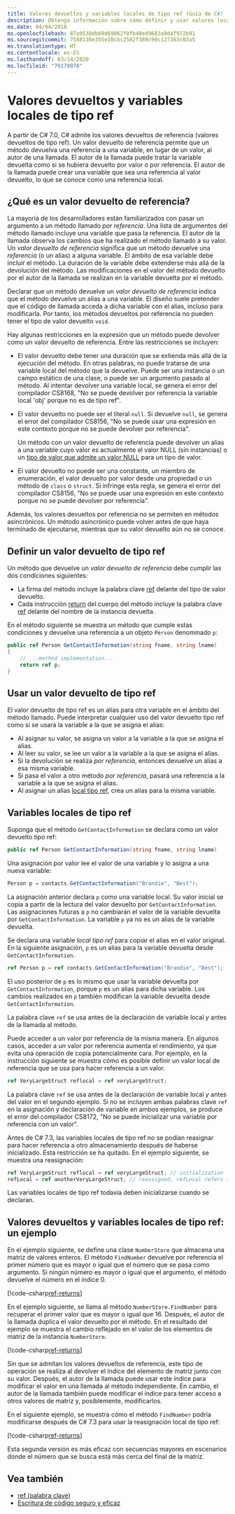 ```yaml
---
title: Valores devueltos y variables locales de tipo ref (Guía de C#)
description: Obtenga información sobre cómo definir y usar valores locales y devueltos de tipo ref
ms.date: 04/04/2018
ms.openlocfilehash: 87a9538db60d69062f0fb48ed9683a9d4f972b91
ms.sourcegitcommit: 7588136e355e10cbc2582f389c90c127363c02a5
ms.translationtype: HT
ms.contentlocale: es-ES
ms.lasthandoff: 03/14/2020
ms.locfileid: "79170078"
---
```

# <a name="ref-returns-and-ref-locals"></a>Valores devueltos y variables locales de tipo ref

A partir de C# 7.0, C# admite los valores devueltos de referencia (valores devueltos de tipo ref). Un valor devuelto de referencia permite que un método devuelva una referencia a una variable, en lugar de un valor, al autor de una llamada. El autor de la llamada puede tratar la variable devuelta como si se hubiera devuelto por valor o por referencia. El autor de la llamada puede crear una variable que sea una referencia al valor devuelto, lo que se conoce como una referencia local.

## <a name="what-is-a-reference-return-value"></a>¿Qué es un valor devuelto de referencia?

La mayoría de los desarrolladores están familiarizados con pasar un argumento a un método llamado *por referencia*. Una lista de argumentos del método llamado incluye una variable que pasa la referencia. El autor de la llamada observa los cambios que ha realizado el método llamado a su valor. Un *valor devuelto de referencia* significa que un método devuelve una *referencia* (o un alias) a alguna variable. El ámbito de esa variable debe incluir el método. La duración de la variable debe extenderse más allá de la devolución del método. Las modificaciones en el valor del método devuelto por el autor de la llamada se realizan en la variable devuelta por el método.

Declarar que un método devuelve un *valor devuelto de referencia* indica que el método devuelve un alias a una variable. El diseño suele pretender que el código de llamada acceda a dicha variable con el alias, incluso para modificarla. Por tanto, los métodos devueltos por referencia no pueden tener el tipo de valor devuelto `void`.

Hay algunas restricciones en la expresión que un método puede devolver como un valor devuelto de referencia. Entre las restricciones se incluyen:

- El valor devuelto debe tener una duración que se extienda más allá de la ejecución del método. En otras palabras, no puede tratarse de una variable local del método que la devuelve. Puede ser una instancia o un campo estático de una clase, o puede ser un argumento pasado al método. Al intentar devolver una variable local, se genera el error del compilador CS8168, "No se puede devolver por referencia la variable local 'obj' porque no es de tipo ref".

- El valor devuelto no puede ser el literal `null`. Si devuelve `null`, se genera el error del compilador CS8156, "No se puede usar una expresión en este contexto porque no se puede devolver por referencia".

   Un método con un valor devuelto de referencia puede devolver un alias a una variable cuyo valor es actualmente el valor NULL (sin instancias) o un [tipo de valor que admite un valor NULL](../../language-reference/builtin-types/nullable-value-types.md) para un tipo de valor.

- El valor devuelto no puede ser una constante, un miembro de enumeración, el valor devuelto por valor desde una propiedad o un método de `class` o `struct`. Si infringe esta regla, se genera el error del compilador CS8156, "No se puede usar una expresión en este contexto porque no se puede devolver por referencia".

Además, los valores devueltos por referencia no se permiten en métodos asincrónicos. Un método asincrónico puede volver antes de que haya terminado de ejecutarse, mientras que su valor devuelto aún no se conoce.

## <a name="defining-a-ref-return-value"></a>Definir un valor devuelto de tipo ref

Un método que devuelve un *valor devuelto de referencia* debe cumplir las dos condiciones siguientes:

- La firma del método incluye la palabra clave [ref](../../language-reference/keywords/ref.md) delante del tipo de valor devuelto.
- Cada instrucción [return](../../language-reference/keywords/return.md) del cuerpo del método incluye la palabra clave [ref](../../language-reference/keywords/ref.md) delante del nombre de la instancia devuelta.

En el método siguiente se muestra un método que cumple estas condiciones y devuelve una referencia a un objeto `Person` denominado `p`:

```csharp
public ref Person GetContactInformation(string fname, string lname)
{
    // ...method implementation...
    return ref p;
}
```

## <a name="consuming-a-ref-return-value"></a>Usar un valor devuelto de tipo ref

El valor devuelto de tipo ref es un alias para otra variable en el ámbito del método llamado. Puede interpretar cualquier uso del valor devuelto tipo ref como si se usara la variable a la que se asigna el alias:

- Al asignar su valor, se asigna un valor a la variable a la que se asigna el alias.
- Al leer su valor, se lee un valor a la variable a la que se asigna el alias.
- Si la devolución se realiza *por referencia*, entonces devuelve un alias a esa misma variable.
- Si pasa el valor a otro método *por referencia*, pasará una referencia a la variable a la que se asigna el alias.
- Al asignar un alias [local tipo ref](#ref-locals), crea un alias para la misma variable.

## <a name="ref-locals"></a>Variables locales de tipo ref

Suponga que el método `GetContactInformation` se declara como un valor devuelto tipo ref:

```csharp
public ref Person GetContactInformation(string fname, string lname)
```

Una asignación por valor lee el valor de una variable y lo asigna a una nueva variable:

```csharp
Person p = contacts.GetContactInformation("Brandie", "Best");
```

La asignación anterior declara `p` como una variable local. Su valor inicial se copia a partir de la lectura del valor devuelto por `GetContactInformation`. Las asignaciones futuras a `p` no cambiarán el valor de la variable devuelta por `GetContactInformation`. La variable `p` ya no es un alias de la variable devuelta.

Se declara una variable *local tipo ref* para copiar el alias en el valor original. En la siguiente asignación, `p` es un alias para la variable devuelta desde `GetContactInformation`.

```csharp
ref Person p = ref contacts.GetContactInformation("Brandie", "Best");
```

El uso posterior de `p` es lo mismo que usar la variable devuelta por `GetContactInformation`, porque `p` es un alias para dicha variable. Los cambios realizados en `p` también modifican la variable devuelta desde `GetContactInformation`.

La palabra clave `ref` se usa antes de la declaración de variable local *y* antes de la llamada al método.

Puede acceder a un valor por referencia de la misma manera. En algunos casos, acceder a un valor por referencia aumenta el rendimiento, ya que evita una operación de copia potencialmente cara. Por ejemplo, en la instrucción siguiente se muestra cómo es posible definir un valor local de referencia que se usa para hacer referencia a un valor.

```csharp
ref VeryLargeStruct reflocal = ref veryLargeStruct;
```

La palabra clave `ref` se usa antes de la declaración de variable local *y* antes del valor en el segundo ejemplo. Si no se incluyen ambas palabras clave `ref` en la asignación y declaración de variable en ambos ejemplos, se produce el error del compilador CS8172, "No se puede inicializar una variable por referencia con un valor".

Antes de C# 7.3, las variables locales de tipo ref no se podían reasignar para hacer referencia a otro almacenamiento después de haberse inicializado. Esta restricción se ha quitado. En el ejemplo siguiente, se muestra una reasignación:

```csharp
ref VeryLargeStruct reflocal = ref veryLargeStruct; // initialization
refLocal = ref anotherVeryLargeStruct; // reassigned, refLocal refers to different storage.
```

 Las variables locales de tipo ref todavía deben inicializarse cuando se declaran.

## <a name="ref-returns-and-ref-locals-an-example"></a>Valores devueltos y variables locales de tipo ref: un ejemplo

En el ejemplo siguiente, se define una clase `NumberStore` que almacena una matriz de valores enteros. El método `FindNumber` devuelve por referencia el primer número que es mayor o igual que el número que se pasa como argumento. Si ningún número es mayor o igual que el argumento, el método devuelve el número en el índice 0.

[!code-csharp[ref-returns](../../../../samples/snippets/csharp/programming-guide/ref-returns/NumberStore.cs#1)]

En el ejemplo siguiente, se llama al método `NumberStore.FindNumber` para recuperar el primer valor que es mayor o igual que 16. Después, el autor de la llamada duplica el valor devuelto por el método. En el resultado del ejemplo se muestra el cambio reflejado en el valor de los elementos de matriz de la instancia `NumberStore`.

[!code-csharp[ref-returns](../../../../samples/snippets/csharp/programming-guide/ref-returns/NumberStore.cs#2)]

Sin que se admitan los valores devueltos de referencia, este tipo de operación se realiza al devolver el índice del elemento de matriz junto con su valor. Después, el autor de la llamada puede usar este índice para modificar el valor en una llamada al método independiente. En cambio, el autor de la llamada también puede modificar el índice para tener acceso a otros valores de matriz y, posiblemente, modificarlos.  

En el siguiente ejemplo, se muestra cómo el método `FindNumber` podría modificarse después de C# 7.3 para usar la reasignación local de tipo ref:

[!code-csharp[ref-returns](../../../../samples/snippets/csharp/programming-guide/ref-returns/NumberStoreUpdated.cs#1)]

Esta segunda versión es más eficaz con secuencias mayores en escenarios donde el número que se busca está más cerca del final de la matriz.

## <a name="see-also"></a>Vea también

- [ref (palabra clave)](../../language-reference/keywords/ref.md)
- [Escritura de código seguro y eficaz](../../write-safe-efficient-code.md)
